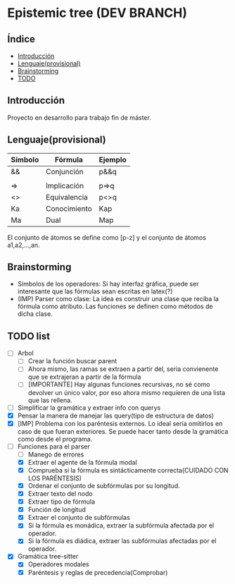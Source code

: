# Epistemic tree (DEV BRANCH)
## Índice
* [Introducción](#introducción)
* [Lenguaje(provisional)](#lenguaje(provisional))
* [Brainstorming](#brainstorming)
* [TODO](#todo)

## Introducción
Proyecto en desarrollo para trabajo fin de máster.

## Lenguaje(provisional)
| Símbolo | Fórmula      | Ejemplo |
|---------|--------------|---------|
| &&      | Conjunción   | p&&q    |
| ||      | Disyunción   | p||q    |
| =>      | Implicación  | p=>q    |
| <>      | Equivalencia | p<>q    |
| Ka      | Conocimiento | Kap     |
| Ma      | Dual         | Map     |

El conjunto de átomos se define como [p-z] y el conjunto de átomos a1,a2,...,an.

## Brainstorming
* Símbolos de los operadores: Si hay interfaz gráfica, puede ser interesante que las fórmulas sean escritas en latex(?)
* (IMP) Parser como clase: La idea es construir una clase que reciba la fórmula como atributo. Las funciones se definen como métodos de dicha clase.

## TODO list
- [ ] Arbol
	- [ ] Crear la función buscar parent
	- [ ] Ahora mismo, las ramas se extraen a partir del, sería convienente que se extrajeran a partir de la fórmula
	- [ ] [IMPORTANTE] Hay algunas funciones recursivas, no sé como devolver un único valor, por eso ahora mismo requieren de una lista que las rellena.
- [ ] Simplificar la gramática y extraer info con querys
- [X] Pensar la manera de manejar las query(tipo de estructura de datos)
- [X] [IMP] Problema con los paréntesis externos. Lo ideal sería omitirlos en caso de que fueran exteriores. Se puede hacer tanto
		desde la gramática como desde el programa.
- [ ] Funciones para el parser
	- [ ] Manego de errores 
	- [X] Extraer el agente de la fórmula modal
	- [X] Comprueba si la fórmula es sintácticamente correcta(CUIDADO CON LOS PARÉNTESIS)
	- [X] Ordenar el conjunto de subfórmulas por su longitud.
	- [X] Extraer texto del nodo
	- [X] Extraer tipo de fórmula
	- [X] Función de longitud
	- [X] Extraer el conjunto de subfórmulas
	- [X] Si la fórmula es monádica, extraer la subfórmula afectada por el operador. 
	- [X] Si la fórmula es diádica, extraer las subfórmulas afectadas por el operador. 
- [X] Gramática tree-sitter
	- [X] Operadores modales
	- [X] Paréntesis y reglas de precedencia(Comprobar)

